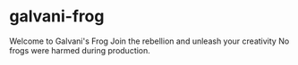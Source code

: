 # galvani-frog
Welcome to Galvani's Frog Join the rebellion and unleash your creativity No frogs were harmed during production.
